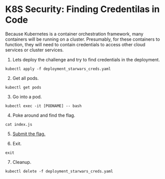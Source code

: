 # K8S Security: Finding Credentilas in Code

Because Kubernetes is a container orchestration framework, many containers will be running on a cluster. Presumably, for these containers to function, they will need to contain credentials to access other cloud services or cluster services.  

1. Lets deploy the challenge and try to find credentials in the deployment. 

```
kubectl apply -f deployment_starwars_creds.yaml
```

2. Get all pods.

```
kubectl get pods
```
3. Go into a pod.

```
kubectl exec -it [PODNAME] -- bash
```
4. Poke around and find the flag.
```
cat index.js
```
5. [Submit the flag.](https://devslop.ctfd.io/challenges#Challenge%2016-9)

6. Exit.

```
exit
```

7. Cleanup.

```
kubectl delete -f deployment_starwars_creds.yaml
```
